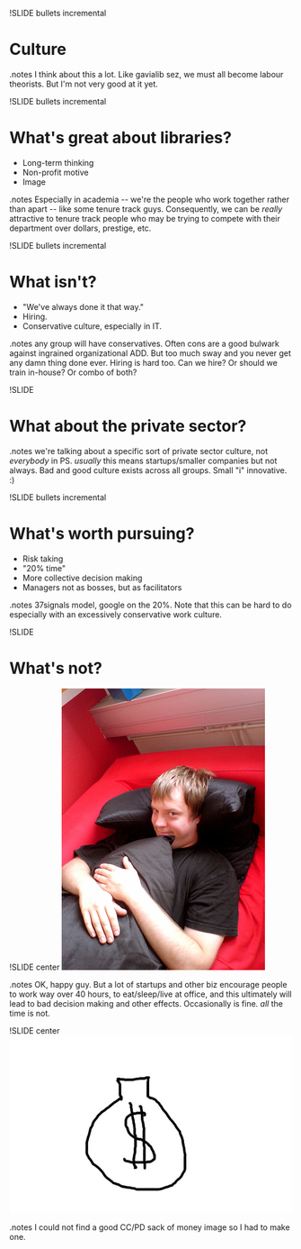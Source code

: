 !SLIDE bullets incremental
# Culture #

.notes I think about this a lot. Like gavialib sez, we must all become labour
theorists. But I'm not very good at it yet.

!SLIDE bullets incremental
# What's great about libraries? #
* Long-term thinking
* Non-profit motive
* Image

.notes Especially in academia -- we're the people who work together rather
than apart -- like some tenure track guys. Consequently, we can be *really* 
attractive to tenure track people who may be trying to compete with their
department over dollars, prestige, etc.

!SLIDE bullets incremental
# What isn't? #
* "We've always done it that way."
* Hiring.
* Conservative culture, especially in IT.

.notes any group will have conservatives. Often cons are a good bulwark against ingrained organizational ADD. But too much sway and you never get any damn thing done ever. Hiring is hard too. Can we hire? Or should we train in-house? Or combo of both?

!SLIDE
# What about the private sector? #

.notes we're talking about a specific sort of private sector culture, not
*everybody* in PS. *usually* this means startups/smaller companies but not
always. Bad and good culture exists across all groups. Small "i" innovative. :)

!SLIDE bullets incremental
# What's worth pursuing? #
* Risk taking
* "20% time"
* More collective decision making  
* Managers not as bosses, but as facilitators

.notes 37signals model, google on the 20%. Note that this can be hard to do
especially with an excessively conservative work culture.


!SLIDE 
# What's not? #

!SLIDE center
![img/startup-couch.jpg](img/startup-couch.jpg)

.notes OK, happy guy. But a lot of startups and other biz encourage people
to work way over 40 hours, to eat/sleep/live at office, and this ultimately
will lead to bad decision making and other effects. Occasionally is fine. 
*all* the time is not.

!SLIDE center
![img/sack-o-money.jpg](img/sack-o-money.jpg)

.notes I could not find a good CC/PD sack of money image so I had to make one.
